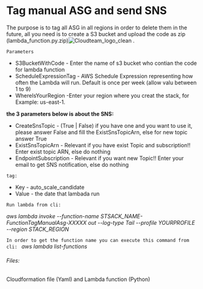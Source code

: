 <!--Headings-->
# Tag manual ASG and send SNS
The purpose is to tag all ASG in all regions in order to delete them in the future, all you need is to create a S3 bucket and upload the code as zip (lambda_function.py.zip)![Cloudteam_logo_clean](https://user-images.githubusercontent.com/70803336/177555807-aadeb417-bf96-4fd0-be7d-77a81e638eb8.jpeg)
.

`Parameters 
`
* S3BucketWithCode - Enter the name of s3 bucket who contian the code for lambda function
* ScheduleExpressionTag - AWS Schedule Expression representing how often the Lambda will run. Default is once per week (allow valu between 1 to 9)
* WhereIsYourRegion -Enter your region where you creat the stack, for Example: us-east-1.

**the 3 parameters below is about the SNS:**
* CreateSnsTopic - (True | False) if you have one and you want to use it, please answer False and fill the ExistSnsTopicArn, else for new topic answer True
* ExistSnsTopicArn - Relevant if you have exist Topic and subscription!! Enter exist topic ARN, else do nothing
* EndpointSubscription - Relevant if you want new Topic!! Enter your email to get SNS notification, else do nothing

`tag:
`
* Key - auto_scale_candidate
* Value - the date that lambada run

`Run lambda from cli:`

_aws lambda invoke --function-name STSACK_NAME-FunctionTagManualAsg-XXXXX  out --log-type Tail --profile YOURPROFILE --region STACK_REGION_
   

`In order to get the function name you can execute this command from cli:
`
_aws lambda list-functions_


###### Files:
Cloudformation file (Yaml) and Lambda function (Python) 



